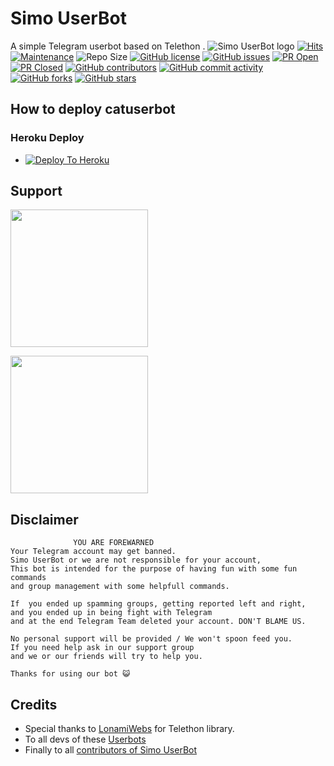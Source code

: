 # Simo UserBot
A simple Telegram userbot based on Telethon .
![Simo UserBot logo](https://telegra.ph/file/cb0e2b7df8a639302ec89.jpg)
[![Hits](https://hits.seeyoufarm.com/api/count/incr/badge.svg?url=https%3A%2F%2Fgithub.com%2Fsandy1709%2Fcatuserbot&count_bg=%2379C83D&title_bg=%23555555&icon=&icon_color=%23E7E7E7&title=hits&edge_flat=false)](https://github.com/TgCatUB/catuserbot)
[![Maintenance](https://img.shields.io/badge/Maintained%3F-yes-green?&style=flat-square)](https://GitHub.com/Qa8tm/SimoUS/graphs/commit-activity) 
![Repo Size](https://img.shields.io/github/repo-size/Qa8tm/SimoUS?&style=flat-square&logo=github)
[![GitHub license](https://img.shields.io/github/license/Qa8tm/SimoUS?&style=flat-square&logo=github)](https://github.com/Qa8tm/SimoUS/blob/master/LICENSE)
[![GitHub issues](https://img.shields.io/github/issues/Qa8tm/SimoUS?&style=flat-square&logo=github)](https://github.com/Qa8tm/SimoUS/issues)
[![PR Open](https://img.shields.io/github/issues-pr/Qa8tm/SimoUS?&style=flat-square&logo=github)](https://github.com/Qa8tm/SimoUS/pulls)
[![PR Closed](https://img.shields.io/github/issues-pr-closed/Qa8tm/SimoUS?&style=flat-square&logo=github)](https://github.com/Qa8tm/SimoUS/pulls?q=is:closed)
[![GitHub contributors](https://img.shields.io/github/contributors/Qa8tm/SimoUS?&style=flat-square&logo=github)](https://GitHub.com/Qa8tm/SimoUS/graphs/contributors/)
[![GitHub commit activity](https://img.shields.io/github/commit-activity/m/Qa8tm/SimoUS?&style=flat-square&logo=github)](https://github.com/Qa8tm/SimoUS/graphs/commit-activity)
[![GitHub forks](https://img.shields.io/github/forks/Qa8tm/SimoUS?&style=flat-square&logo=github)](https://github.com/Qa8tm/SimoUS/fork)
[![GitHub stars](https://img.shields.io/github/stars/Qa8tm/SimoUS?&style=flat-square&logo=github)](https://github.com/Qa8tm/SimoUS/stargazers)



## How to deploy catuserbot
### Heroku Deploy
  - [![Deploy To Heroku](https://www.herokucdn.com/deploy/button.svg)](https://github.com/Qa8tm/SimoAS)

  
## Support
   <a href="https://t.me/ADWSL"><img src="https://img.shields.io/badge/Channel%20Support%3F-yes-green?&style=flat-square?&logo=telegram" width=220px></a></p>
   <a href="https://t.me/SimoSupport"><img src="https://img.shields.io/badge/Group%20Support%3F-yes-green?&style=flat-square?&logo=telegram" width=220px></a></p>
   
## Disclaimer

```
              YOU ARE FOREWARNED
Your Telegram account may get banned.   
Simo UserBot or we are not responsible for your account, 
This bot is intended for the purpose of having fun with some fun commands 
and group management with some helpfull commands.

If  you ended up spamming groups, getting reported left and right, 
and you ended up in being fight with Telegram 
and at the end Telegram Team deleted your account. DON'T BLAME US.

No personal support will be provided / We won't spoon feed you. 
If you need help ask in our support group 
and we or our friends will try to help you.

Thanks for using our bot 😺
```

## Credits
   - Special thanks to [LonamiWebs](https://github.com/LonamiWebs/Telethon/) for Telethon library.
   - To all devs of these [Userbots](https://github.com/Qa8tm/SimoUS/tree/bugs#inspiration)
   - Finally to all [contributors of Simo UserBot](https://github.com/Qa8tm/SimoAS/graphs/contributors)
